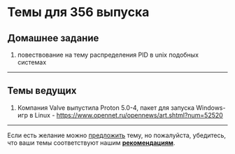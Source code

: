 # Темы для 356 выпуска

## Домашнее задание

1. повествование на тему распределения PID в unix подобных системах

---

## Темы ведущих

1. Компания Valve выпустила Proton 5.0-4, пакет для запуска Windows-игр в Linux - https://www.opennet.ru/opennews/art.shtml?num=52520

---

Если есть желание можно [предложить](themes_from_listeners.md) тему, но пожалуйста, убедитесь, что ваши темы соответствуют нашим **[рекомендациям](Recommendations_for_the_proposed_topics.md)**.
